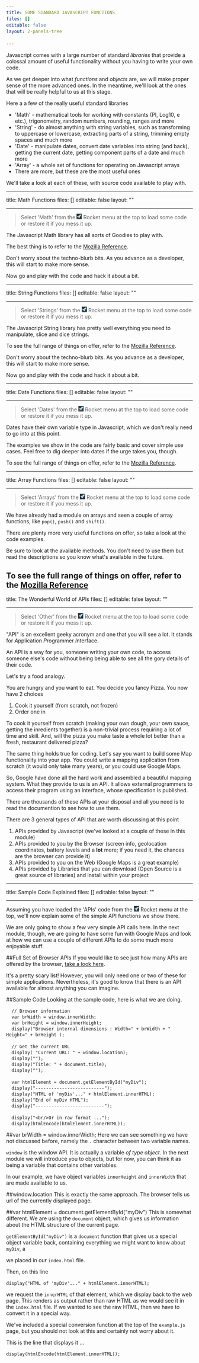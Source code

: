 ```yaml
---
title: SOME STANDARD JAVASCRIPT FUNCTIONS
files: []
editable: false
layout: 2-panels-tree

---
```

Javascript comes with a large number of standard *libraries* that provide a colossal amount of useful functionality without you having to write your own code.

As we get deeper into what *functions* and *objects* are, we will make proper sense of the more advanced ones. In the meantime, we'll look at the ones that will be really helpful to us at this stage.

Here a a few of the really useful standard libraries

- 'Math' -  mathematical tools for working with constants (PI, Log10, e etc.), trigonometry, random numbers, rounding, ranges and more
- 'String' - do almost anything with string variables, such as transforming to uppercase or lowercase, extracting parts of a string, trimming empty spaces and much more
- 'Date' - manipulate dates, convert date variables into string (and back), getting the current date, getting component parts of a date and much more
- 'Array' - a whole set of functions for operating on Javascript arrays
- There are more, but these are the most useful ones

We'll take a look at each of these, with source code available to play with.

---
title: Math Functions
files: []
editable: false
layout: ""

---
>Select 'Math' from the ![](.guides/img/rocket.png) Rocket menu at the top to load some code or restore it if you mess it up.

The Javascript Math library has all sorts of Goodies to play with. 

The best thing is to refer to the [Mozilla Reference](https://developer.mozilla.org/en-US/docs/Web/JavaScript/Reference/Global_Objects/Math).

Don't worry about the techno-blurb bits. As you advance as a developer, this will start to make more sense.

Now go and play with the code and hack it about a bit.

---
title: String Functions
files: []
editable: false
layout: ""

---
>Select 'Strings' from the ![](.guides/img/rocket.png) Rocket menu at the top to load some code or restore it if you mess it up.

The Javascript String library has pretty well everything you need to manipulate, slice and dice strings. 

To see the full range of things on offer, refer to the [Mozilla Reference](https://developer.mozilla.org/en-US/docs/Web/JavaScript/Reference/Global_Objects/String).

Don't worry about the techno-blurb bits. As you advance as a developer, this will start to make more sense.

Now go and play with the code and hack it about a bit.

---
title: Date Functions
files: []
editable: false
layout: ""

---
>Select 'Dates' from the ![](.guides/img/rocket.png) Rocket menu at the top to load some code or restore it if you mess it up.

Dates have their own variable type in Javascript, which we don't really need to go into at this point.

The examples we show in the code are fairly basic and cover simple use cases. Feel free to  dig deeper into dates if the urge takes you, though.

To see the full range of things on offer, refer to the [Mozilla Reference](https://developer.mozilla.org/en-US/docs/Web/JavaScript/Reference/Global_Objects/Date).

---
title: Array Functions
files: []
editable: false
layout: ""

---
>Select 'Arrays' from the ![](.guides/img/rocket.png) Rocket menu at the top to load some code or restore it if you mess it up.

We have already had a module on arrays and seen a couple of array functions, like `pop()`, `push()` and `shift()`.

There are plenty more very useful functions on offer, so take a look at the code examples.

Be sure to look at the available methods. You don't need to use them but read the descriptions so you know what's available in the future.

To see the full range of things on offer, refer to the [Mozilla Reference](https://developer.mozilla.org/en-US/docs/Web/JavaScript/Reference/Global_Objects/Array)
---
title: The Wonderful World of APIs
files: []
editable: false
layout: ""

---
>Select 'Other' from the ![](.guides/img/rocket.png) Rocket menu at the top to load some code or restore it if you mess it up.

"API" is an excellent geeky acronym and one that you will see a lot. It stands for *A*pplication *P*rogrammer *I*nterface.

An API is a way for you, someone writing your own code, to access someone else's code without being being able to see all the gory details of their code.


Let's try a food analogy.

You are hungry and you want to eat. You decide you fancy Pizza. You now have 2 choices 

1. Cook it yourself (from scratch, not frozen)
1. Order one in

To cook it yourself from scratch (making your own dough, your own sauce, getting the inredients together) is a non-trivial process requiring a lot of time and skill. And, will the pizza you make taste a whole lot better than a fresh, restaurant delivered pizza?

The same thing holds true for coding. Let's say you want to build some Map functionality into your app. You could write a mapping application from scratch (it would only take many years), or you could use Google Maps.

So, Google have done all the hard work and assembled a beautiful mapping system. What they provide to us is an API. It allows external programmers to access their program using an interface, whose specification is published. 

There are thousands of these APIs at your disposal and all you need is to read the documention to see how to use them.

There are 3 general types of API that are worth discussing at this point

1. APIs provided by Javascript (we've looked at a couple of these in this module)
1. APIs provided to you by the Browser (screen info, geolocation coordinates, battery levels and a **lot** more; if you need it, the chances are the browser can provide it)
1. APIs provided to you on the Web (Google Maps is a great example)
1. APIs provided by Libraries that you can download (Open Source is a great source of libraries) and install within your project

---
title: Sample Code Explained
files: []
editable: false
layout: ""

---
Assuming you have loaded the 'APIs' code from the ![](.guides/img/rocket.png) Rocket menu at the top, we'll now explain some of the simple API functions we show there.

We are only going to show a few very simple API calls here. In the next module, though, we are going to have some fun with Google Maps and look at how we can use a couple of different APIs to do some much more enjoyable stuff.

##Full Set of Browser APIs
If you would like to see just how many APIs are offered by the browser, [take a look here](https://developer.mozilla.org/en-US/docs/Web/API).

It's a pretty scary list! However, you will only need one or two of these for simple applications. Nevertheless, it's good to know that there is an API available for almost anything you can imagine.

##Sample Code
Looking at the sample code, here is what we are doing.

```
  // Browser information
  var brWidth = window.innerWidth;
  var brHeight = window.innerHeight;
  display("Browser internal dimensions : Width=" + brWidth + " Height=" + brHeight );
  
  // Get the current URL
  display( "Current URL: " + window.location);
  display("");
  display("Title: " + document.title);
  display("");
  
  var htmlElement = document.getElementById("myDiv");
  display("--------------------------");
  display("HTML of 'myDiv'..." + htmlElement.innerHTML);
  display("End of myDiv HTML");
  display("--------------------------");
  
  display("<br/>Or in raw format ...");
  display(htmlEncode(htmlElement.innerHTML));
```

##var brWidth = window.innerWidth;
Here we can see something we have not discussed before, namely the `.` character between two variable names.

`window` is the window API. It is actually a variable *of type object*. In the next module we will introduce you to objects, but for now, you can think it as being a variable that contains other variables.

In our example, we have object variables `innerHeight` and `innerWidth` that are made available to us.

##window.location
This is exactly the same approach. The browser tells us url of the currently displayed page.

##var htmlElement = document.getElementById("myDiv")
This is somewhat different. We are using the `document` object, which gives us information about the HTML structure of the current page.

`getElementById("myDiv")` is a `document` function that gives us a special object variable back, containing everything we might want to know about `myDiv`, a <div> we placed in our `index.html` file.

Then, on this line 

```
display("HTML of 'myDiv'..." + htmlElement.innerHTML);
```

we request the `innerHTML` of that element, which we display back to the web page. This renders as output rather than raw HTML as we would see it in the `index.html` file. If we wanted to see the raw HTML, then we have to convert it in a special way. 

We've included a special conversion function at the top of the `example.js` page, but you should not look at this and certainly not worry about it. 

This is the line that displays it ...

```
display(htmlEncode(htmlElement.innerHTML));
```

